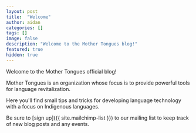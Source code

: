 ```yaml
---
layout: post
title:  "Welcome"
author: aidan
categories: []
tags: []
image: false
description: "Welcome to the Mother Tongues blog!"
featured: true
hidden: true
---
```


Welcome to the Mother Tongues official blog! 

Mother Tongues is an organization whose focus is to provide powerful tools for language revitalization.

Here you'll find small tips and tricks for developing language technology with a focus on Indigenous languages.

Be sure to [sign up]({{ site.mailchimp-list }}) to our mailing list to keep track of new blog posts and any events.
